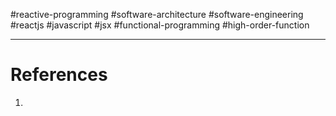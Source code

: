#reactive-programming #software-architecture #software-engineering #reactjs #javascript #jsx #functional-programming #high-order-function 



---
# References
1. 